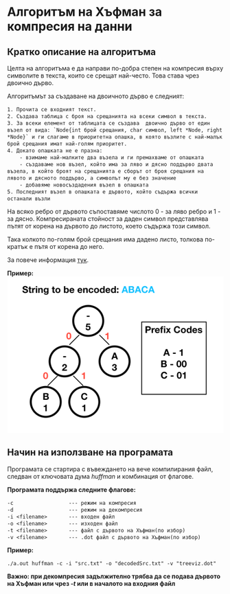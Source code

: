 # Алгоритъм на Хъфман за компресия на данни
## Кратко описание на алгоритъма
Целта на алгоритъма е да направи по-добра степен на компресия върху символите в текста, които се срещат най-често. Това става чрез двоично дърво.

Алгоритъмът за създаване на двоичното дърво е следният:

    1. Прочита се входният текст.
    2. Създава таблица с броя на срещанията на всеки символ в текста.
    3. За всеки елемент от таблицата се създава  двоично дърво от един възел от вида: `Node{int брой срещания, char символ, left *Node, right *Node}` и ги слагаме в приоритетна опашка, в която възлите с най-малък брой срещания имат най-голям приоритет.
    4. Докато опашката не е празна:
        - взимаме най-малките два възела и ги премахваме от опашката
        - създаваме нов възел, който има за ляво и дясно поддърво двата възела, в който броят на срещанията е сборът от броя срещания на лявото и дясното поддърво, а символът му е без значение
        - добавяме новосъздадения възел в опашката
    5. Последният възел в опашката е дървото, който съдържа всички останали възли

На всяко ребро от дървото съпоставяме числото 0 - за ляво ребро и 1 - за дясно. Компресираната стойност за даден символ представлява пътят от корена на дървото до листото, което съдържа този символ. 

Така колкото по-голям брой срещания има дадено листо, толкова по-кратък е пътя от корена до него.


За повече информация [тук](https://en.wikipedia.org/wiki/Huffman_coding).

**Пример:**
![Demo](img/image.png)

## Начин на използване на програмата

Програмата се стартира с въвеждането на вече компилирания файл, следван от ключовата дума *huffman* и комбинация от флагове.

**Програмата поддържа следните флагове:**

    -c                  --- режим на компресия
    -d                  --- режим на декомпресия
    -i <filename>       --- входен файл
    -о <filename>       --- изходен файл
    -t <filename>       --- файл с дървото на Хъфман(по избор)
    -v <filename>       --- .dot файл с дървото на Хъфман(по избор)

**Пример:**

    ./a.out huffman -c -i "src.txt" -o "decodedSrc.txt" -v "treeviz.dot"

**Важно: при декомпресия задължително трябва да се подава дървото на Хъфман или чрез *-t* или в началото на входния файл** 